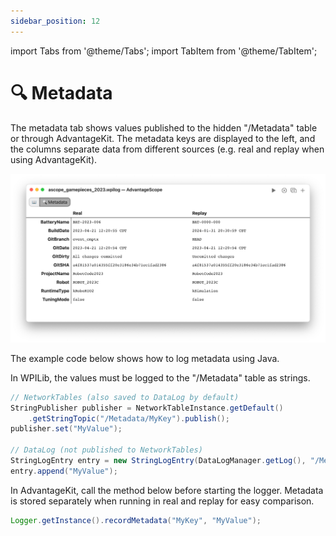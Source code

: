 ```yaml
---
sidebar_position: 12
---
```


import Tabs from '@theme/Tabs';
import TabItem from '@theme/TabItem';

# 🔍 Metadata

The metadata tab shows values published to the hidden "/Metadata" table or through AdvantageKit. The metadata keys are displayed to the left, and the columns separate data from different sources (e.g. real and replay when using AdvantageKit).

![Overview of metadata tab](./img/metadata-1.png)

The example code below shows how to log metadata using Java.

<Tabs>
<TabItem value="wpilib" label="WPILib" default>

In WPILib, the values must be logged to the "/Metadata" table as strings.

```java
// NetworkTables (also saved to DataLog by default)
StringPublisher publisher = NetworkTableInstance.getDefault()
    .getStringTopic("/Metadata/MyKey").publish();
publisher.set("MyValue");

// DataLog (not published to NetworkTables)
StringLogEntry entry = new StringLogEntry(DataLogManager.getLog(), "/Metadata/MyKey");
entry.append("MyValue");
```

</TabItem>
<TabItem value="advantagekit" label="AdvantageKit">

In AdvantageKit, call the method below before starting the logger. Metadata is stored separately when running in real and replay for easy comparison.

```java
Logger.getInstance().recordMetadata("MyKey", "MyValue");
```

</TabItem>
</Tabs>
